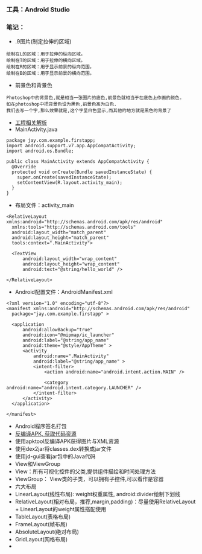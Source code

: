 ###  工具：Android Studio

###  笔记：
+  .9图片(制定拉伸的区域)
```
绘制在L的区域：用于拉伸的纵向区域。
绘制在T的区域：用于拉伸的横向区域。
绘制在R的区域：用于显示前景的纵向范围。
绘制在B的区域：用于显示前景的横向范围。
```
+  前景色和背景色
```
Photoshop中的背景色,就是相当一张图片的底色,前景色就相当于在底色上作画的颜色.
如在photoshop中把背景色设为黑色,前景色高为白色.
我们去写一个字,那么效果就是,这个字呈白色显示,而其他的地方就是黑色的背景了
```
+  [工程相关解析](http://www.runoob.com/w3cnote/android-tutorial-project-src-analysis.html)
  +  MainActivity.java
  ```
  package jay.com.example.firstapp;
  import android.support.v7.app.AppCompatActivity;
  import android.os.Bundle;

  public class MainActivity extends AppCompatActivity {
    @Override
    protected void onCreate(Bundle savedInstanceState) {
      super.onCreate(savedInstanceState);
      setContentView(R.layout.activity_main);
    }
  }
  ```
  +  布局文件：activity_main
  ```
  <RelativeLayout xmlns:android="http://schemas.android.com/apk/res/android"
    xmlns:tools="http://schemas.android.com/tools"
    android:layout_width="match_parent"
    android:layout_height="match_parent"
    tools:context=".MainActivity">

    <TextView
        android:layout_width="wrap_content"
        android:layout_height="wrap_content"
        android:text="@string/hello_world" />

  </RelativeLayout>
  ```
  +  Android配置文件：AndroidManifest.xml 
  ```
  <?xml version="1.0" encoding="utf-8"?>
  <manifest xmlns:android="http://schemas.android.com/apk/res/android"
    package="jay.com.example.firstapp" >

    <application
        android:allowBackup="true"
        android:icon="@mipmap/ic_launcher"
        android:label="@string/app_name"
        android:theme="@style/AppTheme" >
        <activity
            android:name=".MainActivity"
            android:label="@string/app_name" >
            <intent-filter>
                <action android:name="android.intent.action.MAIN" />

                <category android:name="android.intent.category.LAUNCHER" />
            </intent-filter>
        </activity>
    </application>

  </manifest>
  ```
+  Android程序签名打包
+  [反编译APK, 获取代码资源](http://www.runoob.com/w3cnote/android-tutorial-decompile-apk-get-code-resources.html)
  +  使用apktool反编译APK获得图片与XML资源
  +  使用dex2jar将classes.dex转换成jar文件
  +  使用jd-gui查看jar包中的Java代码
+  View和ViewGroup
  +  View：所有可视化控件的父类,提供组件描绘和时间处理方法 
  +  ViewGroup： View类的子类，可以拥有子控件,可以看作是容器
+  六大布局
  +   LinearLayout(线性布局): weight权重属性, android:divider绘制下划线
  +   RelativeLayout(相对布局，推荐,margin,padding)：尽量使用RelativeLayout + LinearLayout的weight属性搭配使用 
  +   TableLayout(表格布局) 
  +   FrameLayout(帧布局)
  +   AbsoluteLayout(绝对布局)
  +   GridLayout(网格布局)  
+  
